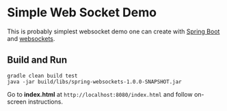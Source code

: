 # Simple Web Socket Demo
This is probably simplest websocket demo one can create with [Spring Boot](https://spring.io/projects/spring-boot) and 
[websockets](https://docs.spring.io/spring-framework/docs/5.0.0.BUILD-SNAPSHOT/spring-framework-reference/html/websocket.html).

## Build and Run
```
gradle clean build test
java -jar build/libs/spring-websockets-1.0.0-SNAPSHOT.jar
```
Go to __index.html__ at ``http://localhost:8080/index.html`` and follow on-screen instructions.
